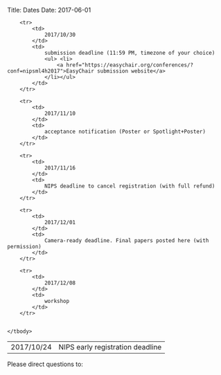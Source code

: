 Title: Dates
Date: 2017-06-01

<div class="table-responsive">
  <table class="table table-bordered">
    <tbody>
        <tr>
            <td>
                2017/10/24
            </td>
            <td>
                NIPS early registration deadline
            </td>
        </tr>

        <tr>
            <td>
                2017/10/30
            </td>
            <td>
                submission deadline (11:59 PM, timezone of your choice)
                <ul> <li>
                    <a href="https://easychair.org/conferences/?conf=nipsml4h2017">EasyChair submission website</a>
                </li></ul>
            </td>
        </tr>

        <tr>
            <td>
                2017/11/10
            </td>
            <td>
                acceptance notification (Poster or Spotlight+Poster)
            </td>
        </tr>

        <tr>
            <td>
                2017/11/16
            </td>
            <td>
                NIPS deadline to cancel registration (with full refund)
            </td>
        </tr>

        <tr>
            <td>
                2017/12/01
            </td>
            <td>
                Camera-ready deadline. Final papers posted here (with permission)
            </td>
        </tr>

        <tr>
            <td>
                2017/12/08
            </td>
            <td>
                workshop
            </td>
        </tr>


    </tbody>
  </table>
</div>
Please direct questions to: <mailto:ml4h.workshop.nips.2017@gmail.com>

